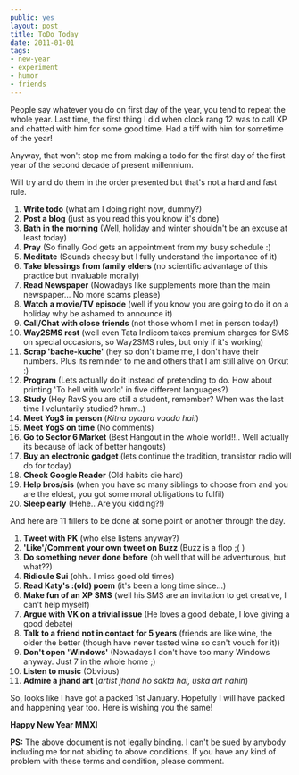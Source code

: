 ```yaml
---
public: yes
layout: post
title: ToDo Today
date: 2011-01-01
tags:
- new-year
- experiment
- humor
- friends
---
```


People say whatever you do on first day of the year, you tend to repeat the whole year. Last time, the first thing I did when clock rang 12 was to call XP and chatted with him for some good time. Had a tiff with him for sometime of the year!

Anyway, that won't stop me from making a todo for the first day of the first year of the second decade of present millennium. 

Will try and do them in the order presented but that's not a hard and fast rule.

1. **Write todo** (what am I doing right now, dummy?)
2. **Post a blog** (just as you read this you know it's done)
3. **Bath in the morning** (Well, holiday and winter shouldn't be an excuse at least today)
4. **Pray** (So finally God gets an appointment from my busy schedule :)
5. **Meditate** (Sounds cheesy but I fully understand the importance of it)
6. **Take blessings from family elders** (no scientific advantage of this practice but invaluable morally)
7. **Read Newspaper** (Nowadays like supplements more than the main newspaper... No more scams please)
8. **Watch a movie/TV episode** (well if you know you are going to do it on a holiday why be ashamed to announce it)
9. **Call/Chat with close friends** (not those whom I met in person today!)
10. **Way2SMS rest** (well even Tata Indicom takes premium charges for SMS on special occasions, so Way2SMS rules, but only if it's working)
11. **Scrap 'bache-kuche'** (hey so don't blame me, I don't have their numbers. Plus its reminder to me and others that I am still alive on Orkut :)
12. **Program** (Lets actually do it instead of pretending to do. How about printing 'To hell with world' in five different languages?)
13. **Study** (Hey RavS you are still a student, remember? When was the last time I voluntarily studied? hmm..)
14. **Meet YogS in person** (_Kitna pyaara vaada hai!_)
15. **Meet YogS on time** (No comments)
16. **Go to Sector 6 Market** (Best Hangout in the whole world!!.. Well actually its because of lack of better hangouts)
17. **Buy an electronic gadget** (lets continue the tradition, transistor radio will do for today)
18. **Check Google Reader** (Old habits die hard)
19. **Help bros/sis** (when you have so many siblings to choose from and you are the eldest, you got some moral obligations to fulfil)
20. **Sleep early** (Hehe.. Are you kidding?!)

And here are 11 fillers to be done at some point or another through the day.

1. **Tweet with PK** (who else listens anyway?)
2. **'Like'/Comment your own tweet on Buzz** (Buzz is a flop ;( )
3. **Do something never done before** (oh well that will be adventurous, but what??)
4. **Ridicule Sui** (ohh.. I miss good old times)
5. **Read Katy's :(old) poem** (it's been a long time since...)
6. **Make fun of an XP SMS** (well his SMS are an invitation to get creative, I can't help myself)
7. **Argue with VK on a trivial issue** (He loves a good debate, I love giving a good debate)
8. **Talk to a friend not in contact for 5 years** (friends are like wine, the older the better (though have never tasted wine so can't vouch for it))
9. **Don't open 'Windows'** (Nowadays I don't have too many Windows anyway. Just 7 in the whole home ;)
10. **Listen to music** (Obvious)
11. **Admire a jhand art** (_artist jhand ho sakta hai, uska art nahin_)

So, looks like I have got a packed 1st January. Hopefully I will have packed and happening year too. Here is wishing you the same!

**Happy New Year MMXI**

**PS:** The above document is not legally binding. I can't be sued by anybody including me for not abiding to above conditions. If you have any kind of problem with these terms and condition, please comment.
